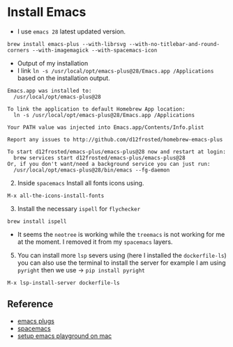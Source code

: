 # Install Emacs

- I use `emacs 28` latest updated version.
```shell
brew install emacs-plus --with-librsvg --with-no-titlebar-and-round-corners --with-imagemagick --with-spacemacs-icon
```

- Output of my installation
- I link `ln -s /usr/local/opt/emacs-plus@28/Emacs.app /Applications` based on the installation output.

```shell
Emacs.app was installed to:
  /usr/local/opt/emacs-plus@28

To link the application to default Homebrew App location:
  ln -s /usr/local/opt/emacs-plus@28/Emacs.app /Applications

Your PATH value was injected into Emacs.app/Contents/Info.plist

Report any issues to http://github.com/d12frosted/homebrew-emacs-plus

To start d12frosted/emacs-plus/emacs-plus@28 now and restart at login:
  brew services start d12frosted/emacs-plus/emacs-plus@28
Or, if you don't want/need a background service you can just run:
  /usr/local/opt/emacs-plus@28/bin/emacs --fg-daemon
```

2. Inside `spacemacs` Install all fonts icons using.
```elisp
M-x all-the-icons-install-fonts

```
3. Install the necessary `ispell` for `flychecker`

```shell
brew install ispell
```

- It seems the `neotree` is working while the `treemacs` is not working for me
  at the moment. I removed it from my `spacemacs` layers.

5. You can install more `lsp` severs using (here I installed the
   `dockerfile-ls`) you can also use the terminal to install the server for
   example I am using `pyright` then we use ->  `pip install pyright`

```elisp
M-x lsp-install-server dockerfile-ls
```


## Reference
- [emacs plugs](https://github.com/d12frosted/homebrew-emacs-plus#no-titlebar)
- [spacemacs](https://github.com/syl20bnr/spacemacs)
- [setup emacs playground on mac](https://www.aidanscannell.com/post/setting-up-an-emacs-playground-on-mac/)
